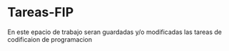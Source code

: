 # Tareas-FIP
En este epacio de trabajo seran guardadas y/o modificadas las tareas de codificaion de programacion
